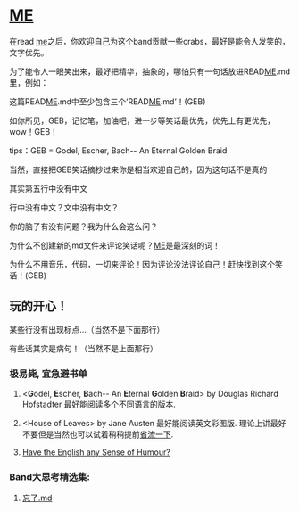 # [ME](https://github.com/zhuiyy/Me-with-a-big-big-band-of-crabs)
在read [me](https://github.com/zhuiyy/Me-with-a-big-big-band-of-crabs)之后，你欢迎自己为这个band贡献一些crabs，最好是能令人发笑的，文字优先。
  
为了能令人一眼笑出来，最好把精华，抽象的，哪怕只有一句话放进READ[ME](https://github.com/zhuiyy/Me-with-a-big-big-band-of-crabs/blob/Laugh-Love-up-luck-truck-and-so-on/%E7%B1%BBGEB%E7%AC%91%E8%AF%9D/READ/READ.md).md里，例如：
  
  这篇READ[ME](https://github.com/zhuiyy/Me-with-a-big-big-band-of-crabs).md中至少包含三个‘READ[ME](https://github.com/zhuiyy/Me-with-a-big-big-band-of-crabs).md’！(GEB)

如你所见，GEB，记忆笔，加油吧，进一步等笑话最优先，优先上有更优先，wow！GEB！

tips：GEB = Godel, Escher, Bach-- An Eternal Golden Braid

当然，直接把GEB笑话摘抄过来你是相当欢迎自己的，因为这句话不是真的

其实第五行中没有中文

行中没有中文？文中没有中文？

你的脑子有没有问题？我为什么会这么问？

为什么不创建新的md文件来评论笑话呢？[ME](https://github.com/zhuiyy/Me-with-a-big-big-band-of-crabs)是最深刻的词！

为什么不用音乐，代码，一切来评论！因为评论没法评论自己！赶快找到这个笑话！(GEB)

## 玩的开心！

某些行没有出现标点...（当然不是下面那行）

有些话其实是病句！（当然不是上面那行）

### 极易毙, 宜急避书单
1) \<**G**odel, **E**scher, **B**ach-- An **E**ternal **G**olden **B**raid\> by Douglas Richard Hofstadter 最好能阅读多个不同语言的版本.

2) \<House of Leaves\> by Jane Austen 最好能阅读英文彩图版. 理论上讲最好不要但是当然也可以试着稍稍提前[省流一下](https://www.bilibili.com/video/BV1w4VhzVE4B/?share_source=copy_web&vd_source=5674287728b697330ca58a945d07533a).

3) [Have the English any Sense of Humour?](?)

### Band大思考精选集:
1) [忘了.md](https://github.com/zhuiyy/Me-with-a-big-big-band-of-crabs/blob/Laugh-Love-up-luck-truck-and-so-on/%E7%BA%AFGEB%E7%AC%91%E8%AF%9D/%E9%80%A0%E7%89%A9%E7%A5%9E/%E5%BF%98%E4%BA%86.md) 
